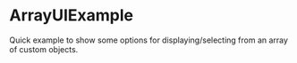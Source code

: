 # ArrayUIExample
Quick example to show some options for displaying/selecting from an array of custom objects.

